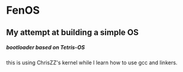 # FenOS
## My attempt at building a simple OS 
##### bootloader based on Tetris-OS
this is using ChrisZZ's kernel while I learn how to use gcc and linkers.
